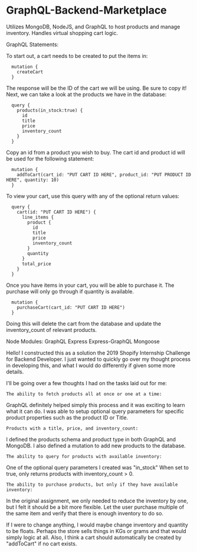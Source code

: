 # GraphQL-Backend-Marketplace
Utilizes MongoDB, NodeJS, and GraphQL to host products and manage inventory. Handles virtual shopping cart logic.

GraphQL Statements:

To start out, a cart needs to be created to put the items in:
```
  mutation {
    createCart
  }
```
The response will be the ID of the cart we will be using. Be sure to copy it! Next, we can take a look at the products we have in the database:
```
  query {
    products(in_stock:true) {
      id
      title
      price
      inventory_count
    }
  }
```
  
Copy an id from a product you wish to buy. The cart id and product id will be used for the following statement:
```
  mutation {
    addToCart(cart_id: "PUT CART ID HERE", product_id: "PUT PRODUCT ID HERE", quantity: 10)
  }
```  
To view your cart, use this query with any of the optional return values:
```
  query {
    cart(id: "PUT CART ID HERE") {
      line_items {
        product {
          id
          title
          price
          inventory_count
        }
        quantity
      }
      total_price
    }
  }
```  
Once you have items in your cart, you will be able to purchase it. The purchase will only go through if quantity is available.
```
  mutation {
    purchaseCart(cart_id: "PUT CART ID HERE")
  }
```  
Doing this will delete the cart from the database and update the inventory_count of relevant products.
  

Node Modules:
  GraphQL
  Express
  Express-GraphQL
  Mongoose










 
Hello! I constructed this as a solution the 2019 Shopify Internship Challenge for Backend Developer. I just wanted to quickly go over my thought process in developing this, and what I would do differently if given some more details.

I'll be going over a few thoughts I had on the tasks laid out for me:

  `The ability to fetch products all at once or one at a time:`
    
GraphQL definitely helped simply this process and it was exciting to learn what it can do. I was able to setup optional query parameters for specific product properties such as the product ID or Title.
    
  `Products with a title, price, and inventory_count:`
  
I defined the products schema and product type in both GraphQL and MongoDB. I also defined a mutation to add new products to the database.
   
  `The ability to query for products with available inventory:`
  
One of the optional query parameters I created was "in_stock" When set to true, only returns products with inventory_count > 0.
  
  `The ability to purchase products, but only if they have available inventory:`
  
In the original assignment, we only needed to reduce the inventory by one, but I felt it should be a bit more flexible. Let the user purchase multiple of the same item and verify that there is enough inventory to do so.
  
  
If I were to change anything, I would maybe change inventory and quantity to be floats. Perhaps the store sells things in KGs or grams and that would simply logic at all. Also, I think a cart should automatically be created by "addToCart" if no cart exists.
    
  
    
  
